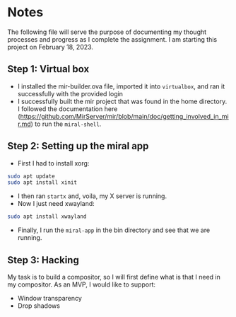 # Notes
The following file will serve the purpose of documenting my thought processes and progress as I complete the assignment. I am starting this project on February 18, 2023.

## Step 1: Virtual box
- I installed the mir-builder.ova file, imported it into `virtualbox`, and ran it successfully with the provided login
- I successfully built the mir project that was found in the home directory. I followed the documentation here (https://github.com/MirServer/mir/blob/main/doc/getting_involved_in_mir.md) to run the `miral-shell`.

## Step 2: Setting up the miral app
- First I had to install xorg:
```sh
sudo apt update
sudo apt install xinit
```
- I then ran `startx` and, voila, my X server is running.
- Now I just need xwayland:
```sh
sudo apt install xwayland
```
- Finally, I run the `miral-app` in the bin directory and see that we are running.

## Step 3: Hacking
My task is to build a compositor, so I will first define what is that I need in my compositor. As an MVP, I would like to support:
- Window transparency
- Drop shadows